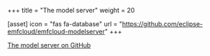 +++
title = "The model server"
weight = 20

[asset]
  icon = "fas fa-database"
  url = "https://github.com/eclipse-emfcloud/emfcloud-modelserver"
+++

[The model server on GitHub](https://github.com/eclipse-emfcloud/emfcloud-modelserver)
